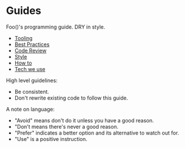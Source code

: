 # Guides
Foo()'s programming guide. DRY in style.

* [Tooling](./tooling)
* [Best Practices](./best-practices)
* [Code Review](./code-review)
* [Style](./style)
* [How to](./how-to)
* [Tech we use](./tech)
                               
                                                                    
High level guidelines:
                                                                    
* Be consistent.
* Don't rewrite existing code to follow this guide.

A note on language:

* "Avoid" means don't do it unless you have a good reason.
* "Don't means there's never a good reason.
* "Prefer" indicates a better option and its alternative to watch out for.
* "Use" is a positive instruction.